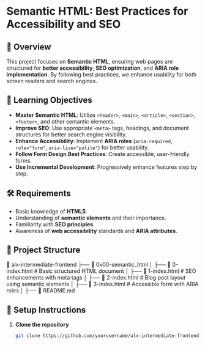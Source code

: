 # Semantic HTML: Best Practices for Accessibility and SEO

## 📌 Overview
This project focuses on **Semantic HTML**, ensuring web pages are structured for **better accessibility**, **SEO optimization**, and **ARIA role implementation**. By following best practices, we enhance usability for both screen readers and search engines.

## 🎯 Learning Objectives
- **Master Semantic HTML**: Utilize `<header>`, `<main>`, `<article>`, `<section>`, `<footer>`, and other semantic elements.
- **Improve SEO**: Use appropriate `<meta>` tags, headings, and document structures for better search engine visibility.
- **Enhance Accessibility**: Implement **ARIA roles** (`aria-required`, `role="form"`, `aria-live="polite"`) for better usability.
- **Follow Form Design Best Practices**: Create accessible, user-friendly forms.
- **Use Incremental Development**: Progressively enhance features step by step.

## 🛠️ Requirements
- Basic knowledge of **HTML5**.
- Understanding of **semantic elements** and their importance.
- Familiarity with **SEO principles**.
- Awareness of **web accessibility** standards and **ARIA attributes**.

## 📂 Project Structure
📁 alx-intermediate-frontend ├── 📂 0x00-semantic_html │ ├── 📝 0-index.html # Basic structured HTML document │ ├── 📝 1-index.html # SEO enhancements with meta tags │ ├── 📝 2-index.html # Blog post layout using semantic elements │ ├── 📝 3-index.html # Accessible form with ARIA roles │ ├── 📝 README.md 

## 🚀 Setup Instructions
1. **Clone the repository**
   ```bash
   git clone https://github.com/yourusername/alx-intermediate-frontend.git
   ```
